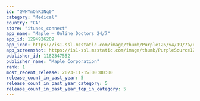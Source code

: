 ```yaml
---
id: "QWHYmOhRINq0"
category: "Medical"
country: "CA"
store: "itunes_connect"
app_name: "Maple – Online Doctors 24/7"
app_id: 1294926209
app_icon: https://is1-ssl.mzstatic.com/image/thumb/Purple126/v4/19/7a/ec/197aecdc-4a4e-f9d8-114e-1dafa88ee2e1/AppIcon-0-0-1x_U007emarketing-0-7-0-85-220.png/1024x1024bb.png
app_screenshot: https://is1-ssl.mzstatic.com/image/thumb/PurpleSource126/v4/71/97/28/71972817-d1f8-48ba-17f0-4839b56cf5e2/0c48c9a1-1bcb-4c07-b146-4b5fcc9518d9_0485_APPLE_Apps_Watch_r2_6.5-Scr_1284x2778_1.png/1284x2778bb.png
publisher_id: 1182347552
publisher_name: "Maple Corporation"
rank: 1
most_recent_release: 2023-11-15T00:00:00
release_count_in_past_year: 5
release_count_in_past_year_category: 5
release_count_in_past_year_top_in_category: 5
---
```

